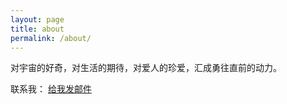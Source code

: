 ```yaml
---
layout: page
title: about
permalink: /about/
---
```


对宇宙的好奇，对生活的期待，对爱人的珍爱，汇成勇往直前的动力。

联系我：
<a href="mailto:moselikk@gmail.com">给我发邮件</a>
